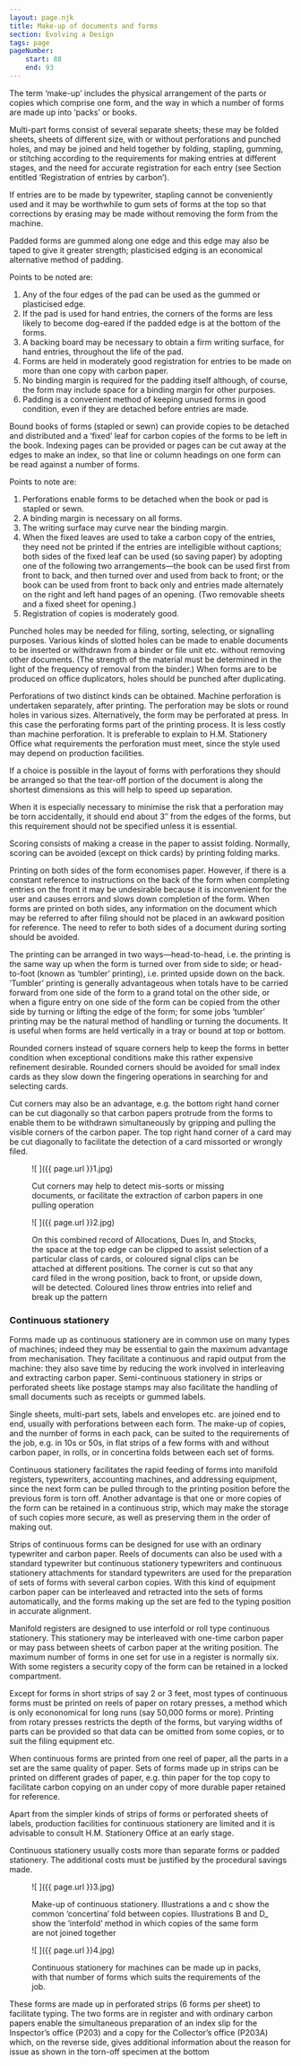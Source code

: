 ```yaml
---
layout: page.njk
title: Make-up of documents and forms
section: Evolving a Design
tags: page
pageNumber:
    start: 88
    end: 93
---
```


The term ‘make-up’ includes the physical arrangement of the parts or copies which comprise one form, and the way in which a number of forms are made up into ‘packs’ or books.

<span class="small-caps">Multi-part forms</span> consist of several separate sheets; these may be folded sheets, sheets of different size, with or without perforations and punched holes, and may be joined and held together by folding, stapling, gumming, or stitching according to the requirements for making entries at different stages, and the need for accurate registration for each entry (see Section entitled ‘Registration of entries by carbon’).

If entries are to be made by typewriter, stapling cannot be conveniently used and it may be worthwhile to gum sets of forms at the top so that corrections by erasing may be made without removing the form from the machine.

<span class="small-caps">Padded forms</span> are gummed along one edge and this edge may also be taped to give it greater strength; plasticised edging is an economical alternative method of padding. 

Points to be noted are:

1. Any of the four edges of the pad can be used as the gummed or plasticised edge.
2. If the pad is used for hand entries, the corners of the forms are less likely to become dog-eared if the padded edge is at the bottom of the forms.
3. A backing board may be necessary to obtain a firm writing surface, for hand entries, throughout the life of the pad.
4. Forms are held in moderately good registration for entries to be made on more than one copy with carbon paper.
5. No binding margin is required for the padding itself although, of course, the form may include space for a binding margin for other purposes.
6. Padding is a convenient method of keeping unused forms in good condition, even if they are detached before entries are made.

<span class="small-caps">Bound books of forms</span> (stapled or sewn) can provide copies to be detached and distributed and a ‘fixed’ leaf for carbon copies of the forms to be left in the book.
Indexing pages can be provided or pages can be cut away at the edges to make an index, so that line or column headings on one form can be read against a number of forms.

Points to note are:

1. Perforations enable forms to be detached when the book or pad is stapled or sewn.
2. A binding margin is necessary on all forms.
3. The writing surface may curve near the binding margin.
4. When the fixed leaves are used to take a carbon copy of the entries, they need not be printed if the entries are intelligible without captions; both sides of the fixed leaf can be used (so saving paper) by adopting one of the following two arrangements—the book can be used first from front to back, and then turned over and used from back to front; or the book can be used from front to back only and entries made alternately on the right and left hand pages of an opening. (Two removable sheets and a fixed sheet for opening.)
5. Registration of copies is moderately good.

<span class="small-caps">Punched holes</span> may be needed for filing, sorting, selecting, or signalling purposes.
Various kinds of slotted holes can be made to enable documents to be inserted or withdrawn from a binder or file unit etc. without removing other documents. (The strength of the material must be determined in the light of the frequency of removal from the binder.) When forms are to be produced on office duplicators, holes should be punched after duplicating.

<span class="small-caps">Perforations</span> of two distinct kinds can be obtained. Machine perforation is undertaken separately, after printing. The perforation may be slots or round holes in various sizes. Alternatively, the form may be perforated at press. In this case the perforating forms part of the printing process. It is less costly than machine perforation.
It is preferable to explain to H.M. Stationery Office what requirements the perforation must meet, since the style used may depend on production facilities.

If a choice is possible in the layout of forms with perforations they should be arranged so that the tear-off portion of the document is along the shortest dimensions as this will help to speed up separation.

When it is especially necessary to minimise the risk that a perforation may be torn accidentally, it should end about 3&Prime; from the edges of the forms, but this requirement should not be specified unless it is essential.

<span class="small-caps">Scoring</span> consists of making a crease in the paper to assist folding. Normally, scoring can be avoided (except on thick cards) by printing folding marks.

<span class="small-caps">Printing on both sides of the form</span> economises paper. However, if there is a constant reference to instructions on the back of the form when completing entries on the front it may be undesirable because it is inconvenient for the user and causes errors and slows down completion of the form. When forms are printed on both sides, any information on the document which may be referred to after filing should not be placed in an awkward position for reference. The need to refer to both sides of a
document during sorting should be avoided.

The printing can be arranged in two ways—head-to-head, i.e. the printing is the same way up when the form is turned over from side to side; or head-to-foot (known as ‘tumbler’ printing), i.e. printed upside down on the back. ‘Tumbler’ printing is generally advantageous when totals have to be carried forward from one side of the form to a grand total on the other side, or when a figure entry on one side of the form can be copied from the other side by turning or lifting the edge of the form; for some jobs ‘tumbler’ printing may be the natural method of handling or turning the documents. It is useful when forms are held vertically in a tray or bound at top or bottom.

<span class="small-caps">Rounded corners</span> instead of square corners help to keep the forms in better condition when exceptional conditions make this rather expensive refinement desirable.
Rounded corners should be avoided for small index cards as they slow down the fingering operations in searching for and selecting cards.

<span class="small-caps">Cut corners</span> may also be an advantage, e.g. the bottom right hand corner can be cut diagonally so that carbon papers protrude from the forms to enable them to be withdrawn simultaneously by gripping and pulling the visible corners of the carbon paper. The top right hand corner of a card may be cut diagonally to facilitate the detection of a card missorted or wrongly filed.

<figure>

![ ]({{ page.url }}1.jpg)

<figcapton>
Cut corners may help to detect mis-sorts or missing documents, or facilitate the extraction of carbon papers in one pulling operation
</figcaption>
</figure>

<figure>

![ ]({{ page.url }}2.jpg)

<figcapton>
On this combined record of Allocations, Dues In, and Stocks, the space at the top edge can be clipped to assist selection of a particular class of cards, or coloured signal clips can be attached at different positions. The corner is cut so that any card filed in the wrong position, back to front, or upside down, will be detected. Coloured lines throw entries into relief and break up the pattern
</figcaption>
</figure>

### Continuous stationery

Forms made up as continuous stationery are in common use on many types of machines; indeed they may be essential to gain the maximum advantage from mechanisation. They facilitate a continuous and rapid output from the machine: they also save time by reducing the work involved in interleaving and extracting carbon paper.
Semi-continuous stationery in strips or perforated sheets like postage stamps may also facilitate the handling of small documents such as receipts or gummed labels.

Single sheets, multi-part sets, labels and envelopes etc. are joined end to end, usually with perforations between each form. The make-up of copies, and the number of forms in each pack, can be suited to the requirements of the job, e.g. in 10s or 50s, in flat strips of a few forms with and without carbon paper, in rolls, or in concertina folds between each set of forms.

Continuous stationery facilitates the rapid feeding of forms into manifold registers, typewriters, accounting machines, and addressing equipment, since the next form can be pulled through to the printing position before the previous form is torn off.
Another advantage is that one or more copies of the form can be retained in a continuous strip, which may make the storage of such copies more secure, as well as preserving them in the order of making out.

Strips of continuous forms can be designed for use with an ordinary typewriter and carbon paper. Reels of documents can also be used with a standard typewriter but continuous stationery typewriters and continuous stationery attachments for standard typewriters are used for the preparation of sets of forms with several carbon copies.
With this kind of equipment carbon paper can be interleaved and retracted into the sets of forms automatically, and the forms making up the set are fed to the typing position in accurate alignment.

Manifold registers are designed to use interfold or roll type continuous stationery.
This stationery may be interleaved with one-time carbon paper or may pass between sheets of carbon paper at the writing position. The maximum number of forms in one set for use in a register is normally six. With some registers a security copy of the form can be retained in a locked compartment.

Except for forms in short strips of say 2 or 3 feet, most types of continuous forms must be printed on reels of paper on rotary presses, a method which is only econonomical for long runs (say 50,000 forms or more). Printing from rotary presses restricts the depth of the forms, but varying widths of parts can be provided so that data can be omitted from some copies, or to suit the filing equipment etc.

When continuous forms are printed from one reel of paper, all the parts in a set are the same quality of paper. Sets of forms made up in strips can be printed on different grades of paper, e.g. thin paper for the top copy to facilitate carbon copying on an under copy of more durable paper retained for reference.

Apart from the simpler kinds of strips of forms or perforated sheets of labels, production facilities for continuous stationery are limited and it is advisable to consult H.M. Stationery Office at an early stage.

Continuous stationery usually costs more than separate forms or padded stationery.
The additional costs must be justified by the procedural savings made.

<figure>

![ ]({{ page.url }}3.jpg)

<figcaption>
Make-up of continuous stationery.
Illustrations a and c show the common ‘concertina’ fold between copies.
Illustrations B and D_ show the ‘interfold’ method in which copies of the same form are not joined together
</figcaption>
</figure>

<figure>

![ ]({{ page.url }}4.jpg)

<figcaption>
Continuous stationery for machines can be made up in packs, with that number of forms which suits the requirements of the job.
</figcaption>
</figure>

These forms are made up in perforated strips (6 forms per sheet) to facilitate typing. The two forms are in register and with ordinary carbon papers enable the simultaneous preparation of an index slip for the Inspector’s office (P203) and a copy for the Collector’s office (P203A) which, on the reverse side, gives additional information about the reason for issue as shown in the torn-off specimen at the bottom
